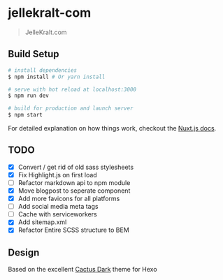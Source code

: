 # jellekralt-com

> JelleKralt.com

## Build Setup

``` bash
# install dependencies
$ npm install # Or yarn install

# serve with hot reload at localhost:3000
$ npm run dev

# build for production and launch server
$ npm start
```

For detailed explanation on how things work, checkout the [Nuxt.js docs](https://github.com/nuxt/nuxt.js).

## TODO
* [X] Convert / get rid of old sass stylesheets
* [X] Fix Highlight.js on first load
* [ ] Refactor markdown api to npm module
* [X] Move blogpost to seperate component
* [X] Add more favicons for all platforms
* [ ] Add social media meta tags
* [ ] Cache with serviceworkers
* [X] Add sitemap.xml
* [X] Refactor Entire SCSS structure to BEM

## Design
Based on the excellent [Cactus Dark](https://github.com/probberechts/cactus-dark) theme for Hexo